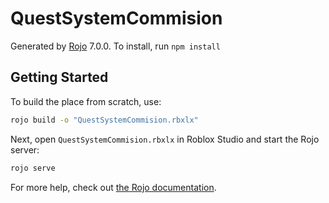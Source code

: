 # QuestSystemCommision
Generated by [Rojo](https://github.com/rojo-rbx/rojo) 7.0.0.
To install, run `npm install`

## Getting Started
To build the place from scratch, use:

```bash
rojo build -o "QuestSystemCommision.rbxlx"
```

Next, open `QuestSystemCommision.rbxlx` in Roblox Studio and start the Rojo server:

```bash
rojo serve
```

For more help, check out [the Rojo documentation](https://rojo.space/docs).
